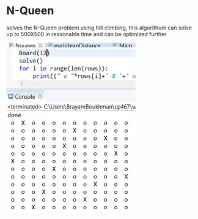 # N-Queen
solves the N-Queen problem using hill climbing, this algorithum can solve up to 500X500 in reasonable time and can be optimized further

![](image/easy.png)
